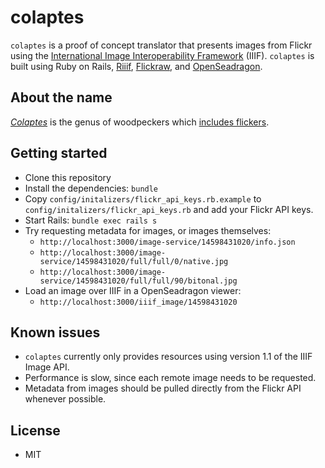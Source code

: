 colaptes
===

`colaptes` is a proof of concept translator that presents images from Flickr
using the [International Image Interoperability Framework](http://iiif.io)
(IIIF). `colaptes` is built using Ruby on Rails, [Riiif](https://github.com/curationexperts/riiif),
[Flickraw](https://github.com/hanklords/flickraw), and [OpenSeadragon](http://openseadragon.github.io/).

About the name
---

*[Colaptes](http://en.wikipedia.org/wiki/Colaptes)* is the genus of
woodpeckers which [includes flickers](http://eol.org/pages/18843/overview).

Getting started
---

* Clone this repository
* Install the dependencies: `bundle`
* Copy `config/initalizers/flickr_api_keys.rb.example` to
`config/initalizers/flickr_api_keys.rb` and add your Flickr API keys. 
* Start Rails: `bundle exec rails s`
* Try requesting metadata for images, or images themselves:
    * `http://localhost:3000/image-service/14598431020/info.json`
    * `http://localhost:3000/image-service/14598431020/full/full/0/native.jpg`
    * `http://localhost:3000/image-service/14598431020/full/full/90/bitonal.jpg`
* Load an image over IIIF in a OpenSeadragon viewer:
    * `http://localhost:3000/iiif_image/14598431020`

Known issues
---

* `colaptes` currently only provides resources using version 1.1 of the 
IIIF Image API.
* Performance is slow, since each remote image needs to be requested.
* Metadata from images should be pulled directly from the Flickr API 
whenever possible.

License
---

* MIT